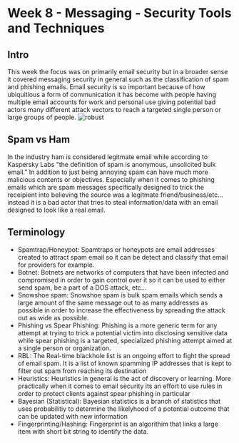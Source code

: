 # Week 8 - Messaging - Security Tools and Techniques

## Intro

This week the focus was on primarily email security but in a broader sense it covered messaging security in general such as the classification of spam and phishing emails.  Email security is so important because of how ubiquitious a form of communication it has become with people having multiple email accounts for work and personal use giving potential bad actors many different attack vectors to reach a targeted single person or large groups of people. 
<img src="fakeAV.PNG" alt="robust" class="inline"/>

## Spam vs Ham

In the industry ham is considered legitmate email while according to Kaspersky Labs "the definition of spam is anonymous, unsolicited bulk email." In addition to just being annoying spam can have much more malicious contents or objectives.  Especially when it comes to phishing emails which are spam messages specifically designed to trick the receipient into believing the source was a legitmate friend/business/etc... instead it is a bad actor that tries to steal information/data with an email designed to look like a real email. 

## Terminology
- Spamtrap/Honeypot: Spamtraps or honeypots are email addresses created to attract spam email so it can be detect and classify that email for providers for example.
- Botnet: Botnets are networks of computers that have been infected and compromised in order to gain control over it so it can be used to either send spam, be a part of a DOS attack, etc...
- Snowshoe spam: Snowshoe spam is bulk spam emails which sends a large amount of the same message out to as many addresses as possible in order to increase the effectiveness by spreading the attack out as wide as possible.
- Phishing vs Spear Phishing: Phishing is a more generic term for any attempt at trying to trick a potential victim into disclosing sensitive data while spear phishing is a targeted, specialized phishing attempt aimed at a single person or organization.
- RBL: The Real-time blackhole list is an ongoing effort to fight the spread of email spam.  It is a list of known spamming IP addresses that is kept to filter out spam from reaching its destination
- Heuristics: Heuristics in general is the act of discovery or learning.  More practically when it comes to email security its an effort to use rules in order to protect clients against spear phishing in particular
- Bayesian (Statistical): Bayesian statistics is a branch of statistics that uses probabilitiy to determine the likelyhood of a potential outcome that can be updated with new information
- Fingerprinting/Hashing: Fingerprint is an algorithim that links a large item with short bit string to identify the data.

